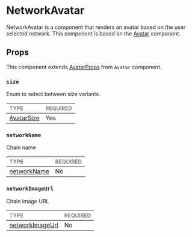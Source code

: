 # NetworkAvatar

NetworkAvatar is a component that renders an avatar based on the user selected network. This component is based on the [Avatar](../Avatar/Avatar.tsx) component.

## Props

This component extends [AvatarProps](../Avatar/Avatar.types.ts#L17) from `Avatar` component.

### `size`

Enum to select between size variants.

| <span style="color:gray;font-size:14px">TYPE</span> | <span style="color:gray;font-size:14px">REQUIRED</span> |
| :-------------------------------------------------- | :------------------------------------------------------ |
| [AvatarSize](../Avatar/Avatar.types.ts#L6)          | Yes                                                     |

### `networkName`

Chain name

| <span style="color:gray;font-size:14px">TYPE</span> | <span style="color:gray;font-size:14px">REQUIRED</span> |
| :-------------------------------------------------- | :------------------------------------------------------ |
| [networkName](./NetworkAvatar.types.ts#L11)         | No                                                      |

### `networkImageUrl`

Chain image URL

| <span style="color:gray;font-size:14px">TYPE</span> | <span style="color:gray;font-size:14px">REQUIRED</span> |
| :-------------------------------------------------- | :------------------------------------------------------ |
| [networkImageUrl](./NetworkAvatar.types.ts#L15)     | No                                                      |

